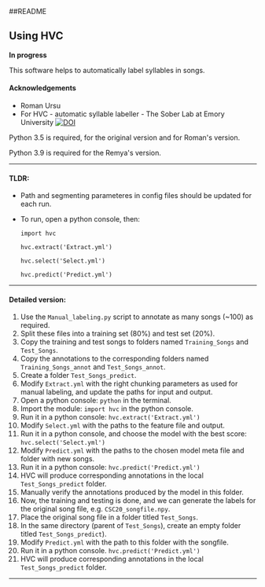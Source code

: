 ##README

## Using HVC
**In progress**

This software helps to automatically label syllables in songs.

#### Acknowledgements
- Roman Ursu
- For HVC - automatic syllable labeller - The Sober Lab at Emory University [![DOI](https://zenodo.org/badge/DOI/10.5281/zenodo.1475481.svg)](https://doi.org/10.5281/zenodo.1475481)

Python 3.5 is required, for the original version and for Roman's version.

Python 3.9 is required for the Remya's version.

---

#### TLDR:

- Path and segmenting parameteres in config files should be updated for each run.
- To run, open a python console, then:

	```
	import hvc
	
	hvc.extract('Extract.yml')
	
	hvc.select('Select.yml')
	
	hvc.predict('Predict.yml')
	```

--- 

#### Detailed version:

1. Use the `Manual_labeling.py` script to annotate as many songs (~100) as required.
2. Split these files into a training set (80%) and test set (20%).
3. Copy the training and test songs to folders named `Training_Songs` and `Test_Songs`.
4. Copy the annotations to the corresponding folders named `Training_Songs_annot` and `Test_Songs_annot`.
5. Create a folder `Test_Songs_predict`.
6. Modify `Extract.yml` with the right chunking parameters as used for manual labeling, and update the paths for input and output.
7. Open a python console: `python` in the terminal.
8. Import the module: `import hvc` in the python console.
7. Run it in a python console: `hvc.extract('Extract.yml')`
8. Modify `Select.yml` with the paths to the feature file and output.
9. Run it in a python console, and choose the model with the best score: `hvc.select('Select.yml')`
10. Modify `Predict.yml` with the paths to the chosen model meta file and folder with new songs.
11. Run it in a python console: `hvc.predict('Predict.yml')`
12. HVC will produce corresponding annotations in the local `Test_Songs_predict` folder.
13. Manually verify the annotations produced by the model in this folder.
14. Now, the training and testing is done, and we can generate the labels for the original song file, e.g. `CSC20_songfile.npy`.
15. Place the original song file in a folder titled `Test_Songs`.
16. In the same directory (parent of `Test_Songs`), create an empty folder titled `Test_Songs_predict`).
17. Modify `Predict.yml` with the path to this folder with the songfile.
18. Run it in a python console. `hvc.predict('Predict.yml')`
19. HVC will produce corresponding annotations in the local `Test_Songs_predict` folder.


---
